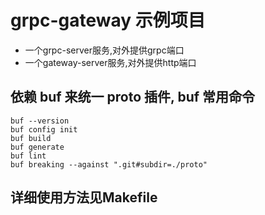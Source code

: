 
# grpc-gateway 示例项目
- 一个grpc-server服务,对外提供grpc端口
- 一个gateway-server服务,对外提供http端口

## 依赖 buf 来统一 proto 插件, buf 常用命令
```shell
buf --version
buf config init
buf build
buf generate
buf lint
buf breaking --against ".git#subdir=./proto"
```
## 详细使用方法见Makefile